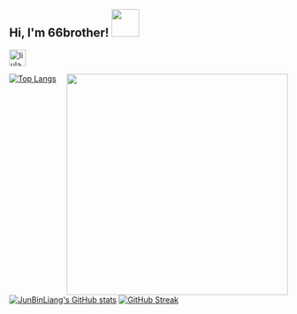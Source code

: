 ## Hi, I'm 66brother! <img src="https://media.giphy.com/media/mGcNjsfWAjY5AEZNw6/giphy.gif" width="50">

<a href="https://www.linkedin.com/in/junbin-liang-482556176/">
  <img alt="liulan's LinkedIN" width="30px" src="https://cdn.jsdelivr.net/npm/simple-icons@3.0.1/icons/linkedin.svg" />
</a>

[![Top Langs](https://github-readme-stats.vercel.app/api/top-langs/?username=JunBinLiang&layout=compact&theme=slateorange)](https://github.com/JunBinLiang&/github-readme-stats)
<img align="right" alt="" width="400px" src="./4.gif" />
[![JunBinLiang's GitHub stats](https://github-readme-stats.vercel.app/api?username=JunBinLiang&theme=slateorange&line_height=17)](https://github.com/JunBinLiang&/github-readme-stats)
[![GitHub Streak](https://github-readme-streak-stats.herokuapp.com/?user=JunBinLiang&theme=slateorange)](https://github.com/JunBinLiang/github-readme-streak-stats)
